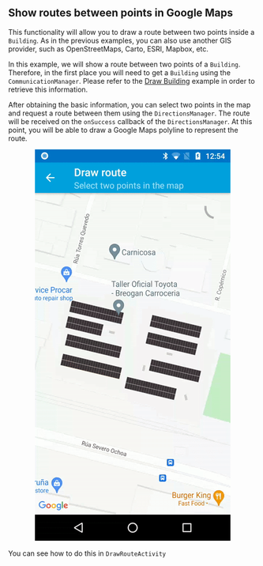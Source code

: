 ## <a name="drawroute"></a> Show routes between points in Google Maps
This functionality will allow you to draw a route between two points inside a `Building`. As in the previous examples, you can also use another GIS provider, such as OpenStreetMaps, Carto, ESRI, Mapbox, etc.

In this example, we will show a route between two points of a `Building`. Therefore, in the first place you will need to get a `Building` using the `CommunicationManager`. Please refer to the [Draw Building](https://github.com/situmtech/situm-android-getting-started/tree/master/app/src/main/java/es/situm/gettingstarted/drawbuilding) example in order to retrieve this information.

After obtaining the basic information, you can select two points in the map and request a route between them using the `DirectionsManager`. The route will be received on the `onSuccess` callback of the `DirectionsManager`. At this point, you will be able to draw a Google Maps polyline to represent the route.

<p align="center">
    <img src="/img/route-two-points.gif" />
</p>

You can see how to do this in `DrawRouteActivity`
